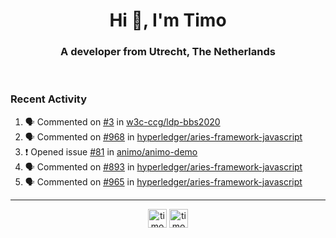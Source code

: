 <h1 align="center">Hi 👋, I'm Timo</h1>
<h3 align="center">A developer from Utrecht, The Netherlands</h3>
<br/>
<!-- https://github.com/rahuldkjain/github-profile-readme-generator --!>

<!--  <p align="left"><img src="https://github-readme-stats.vercel.app/api?username=timoglastra&show_icons=true&count_private=true&" alt="timoglastra" /></p> --!>

<!--
Github language stats
<p align="left"><img src="https://github-readme-stats.vercel.app/api/top-langs/?username=timoglastra&layout=compact" alt="timoglastra" /><p>
-->

<!-- Codestats language stats -->
<!-- <p align="left"><img src="https://codestats-readme.vercel.app/api/top-langs/?username=timoglastra&layout=compact&language_count=12" alt="timoglastra" /><p>    --!>
  
<h3>Recent Activity</h3>

<!--START_SECTION:activity-->
1. 🗣 Commented on [#3](https://github.com/w3c-ccg/ldp-bbs2020/issues/3) in [w3c-ccg/ldp-bbs2020](https://github.com/w3c-ccg/ldp-bbs2020)
2. 🗣 Commented on [#968](https://github.com/hyperledger/aries-framework-javascript/issues/968) in [hyperledger/aries-framework-javascript](https://github.com/hyperledger/aries-framework-javascript)
3. ❗️ Opened issue [#81](https://github.com/animo/animo-demo/issues/81) in [animo/animo-demo](https://github.com/animo/animo-demo)
4. 🗣 Commented on [#893](https://github.com/hyperledger/aries-framework-javascript/issues/893) in [hyperledger/aries-framework-javascript](https://github.com/hyperledger/aries-framework-javascript)
5. 🗣 Commented on [#965](https://github.com/hyperledger/aries-framework-javascript/issues/965) in [hyperledger/aries-framework-javascript](https://github.com/hyperledger/aries-framework-javascript)
<!--END_SECTION:activity-->

---

<p align="center">
<a href="https://twitter.com/timoglastra" target="blank"><img align="center" src="https://cdn.jsdelivr.net/npm/simple-icons@3.0.1/icons/twitter.svg" alt="timoglastra" height="30" width="30" /></a>
<a href="https://linkedin.com/in/timoglastra" target="blank"><img align="center" src="https://cdn.jsdelivr.net/npm/simple-icons@3.0.1/icons/linkedin.svg" alt="timoglastra" height="30" width="30" /></a>
</p>



